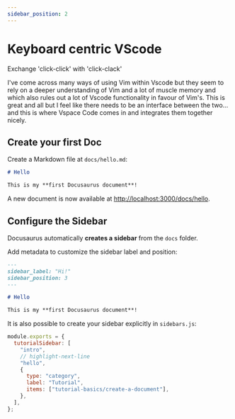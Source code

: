 ```yaml
---
sidebar_position: 2
---
```


# Keyboard centric VScode

Exchange 'click-click' with 'click-clack'

I've come across many ways of using Vim within Vscode but they seem to rely on a deeper understanding of Vim and a lot of muscle memory and which also rules out a lot of Vscode functionality in favour of Vim's. This is great and all but I feel like there needs to be an interface between the two... and this is where Vspace Code comes in and integrates them together nicely.

## Create your first Doc

Create a Markdown file at `docs/hello.md`:

```md title="docs/hello.md"
# Hello

This is my **first Docusaurus document**!
```

A new document is now available at [http://localhost:3000/docs/hello](http://localhost:3000/docs/hello).

## Configure the Sidebar

Docusaurus automatically **creates a sidebar** from the `docs` folder.

Add metadata to customize the sidebar label and position:

```md title="docs/hello.md" {1-4}
---
sidebar_label: "Hi!"
sidebar_position: 3
---

# Hello

This is my **first Docusaurus document**!
```

It is also possible to create your sidebar explicitly in `sidebars.js`:

```js title="sidebars.js"
module.exports = {
  tutorialSidebar: [
    "intro",
    // highlight-next-line
    "hello",
    {
      type: "category",
      label: "Tutorial",
      items: ["tutorial-basics/create-a-document"],
    },
  ],
};
```
